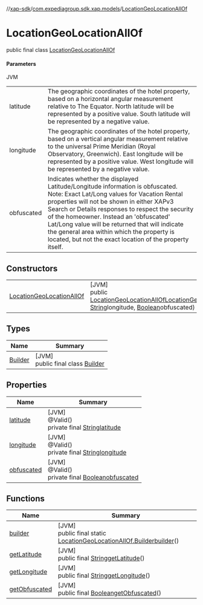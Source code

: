 //[xap-sdk](../../../index.md)/[com.expediagroup.sdk.xap.models](../index.md)/[LocationGeoLocationAllOf](index.md)

# LocationGeoLocationAllOf

public final class [LocationGeoLocationAllOf](index.md)

#### Parameters

JVM

| | |
|---|---|
| latitude | The geographic coordinates of the hotel property, based on a horizontal angular measurement relative to The Equator.  North latitude will be represented by a positive value.  South latitude will be represented by a negative value. |
| longitude | The geographic coordinates of the hotel property, based on a vertical angular measurement relative to the universal Prime Meridian (Royal Observatory, Greenwich).  East longitude will be represented by a positive value.  West longitude will be represented by a negative value. |
| obfuscated | Indicates whether the displayed Latitude/Longitude information is obfuscated.  Note: Exact Lat/Long values for Vacation Rental properties will not be shown in either XAPv3 Search or Details responses to respect the security of the homeowner. Instead an 'obfuscated' Lat/Long value will be returned that will indicate the general area within which the property is located, but not the exact location of the property itself. |

## Constructors

| | |
|---|---|
| [LocationGeoLocationAllOf](-location-geo-location-all-of.md) | [JVM]<br>public [LocationGeoLocationAllOf](index.md)[LocationGeoLocationAllOf](-location-geo-location-all-of.md)([String](https://docs.oracle.com/javase/8/docs/api/java/lang/String.html)latitude, [String](https://docs.oracle.com/javase/8/docs/api/java/lang/String.html)longitude, [Boolean](https://docs.oracle.com/javase/8/docs/api/java/lang/Boolean.html)obfuscated) |

## Types

| Name | Summary |
|---|---|
| [Builder](-builder/index.md) | [JVM]<br>public final class [Builder](-builder/index.md) |

## Properties

| Name | Summary |
|---|---|
| [latitude](index.md#1463247965%2FProperties%2F699445674) | [JVM]<br>@Valid()<br>private final [String](https://docs.oracle.com/javase/8/docs/api/java/lang/String.html)[latitude](index.md#1463247965%2FProperties%2F699445674) |
| [longitude](index.md#-304340254%2FProperties%2F699445674) | [JVM]<br>@Valid()<br>private final [String](https://docs.oracle.com/javase/8/docs/api/java/lang/String.html)[longitude](index.md#-304340254%2FProperties%2F699445674) |
| [obfuscated](index.md#1166897669%2FProperties%2F699445674) | [JVM]<br>@Valid()<br>private final [Boolean](https://docs.oracle.com/javase/8/docs/api/java/lang/Boolean.html)[obfuscated](index.md#1166897669%2FProperties%2F699445674) |

## Functions

| Name | Summary |
|---|---|
| [builder](builder.md) | [JVM]<br>public final static [LocationGeoLocationAllOf.Builder](-builder/index.md)[builder](builder.md)() |
| [getLatitude](get-latitude.md) | [JVM]<br>public final [String](https://docs.oracle.com/javase/8/docs/api/java/lang/String.html)[getLatitude](get-latitude.md)() |
| [getLongitude](get-longitude.md) | [JVM]<br>public final [String](https://docs.oracle.com/javase/8/docs/api/java/lang/String.html)[getLongitude](get-longitude.md)() |
| [getObfuscated](get-obfuscated.md) | [JVM]<br>public final [Boolean](https://docs.oracle.com/javase/8/docs/api/java/lang/Boolean.html)[getObfuscated](get-obfuscated.md)() |

